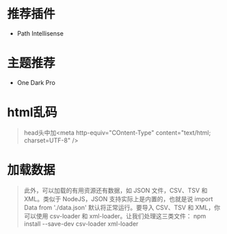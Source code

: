 # 推荐插件

* Path Intellisense

# 主题推荐

* One Dark Pro

# html乱码

> head头中加\<meta http-equiv="COntent-Type" content="text/html; charset=UTF-8" />

# 加载数据

>此外，可以加载的有用资源还有数据，如 JSON 文件，CSV、TSV 和 XML。类似于 NodeJS，JSON 支持实际上是内置的，也就是说 import Data from './data.json' 默认将正常运行。要导入 CSV、TSV 和 XML，你可以使用 csv-loader 和 xml-loader。让我们处理这三类文件：
>npm install --save-dev csv-loader xml-loader



